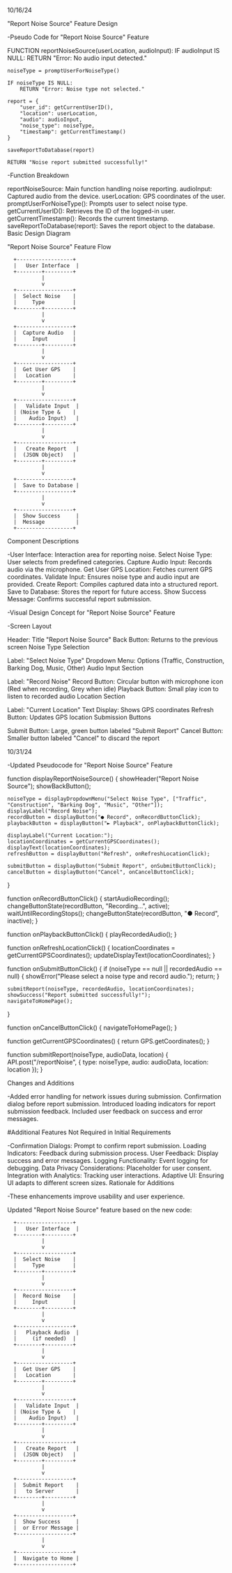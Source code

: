 10/16/24

"Report Noise Source" Feature Design

-Pseudo Code for "Report Noise Source" Feature

FUNCTION reportNoiseSource(userLocation, audioInput):
    IF audioInput IS NULL:
        RETURN "Error: No audio input detected."
    
    noiseType = promptUserForNoiseType()
    
    IF noiseType IS NULL:
        RETURN "Error: Noise type not selected."
    
    report = {
        "user_id": getCurrentUserID(),
        "location": userLocation,
        "audio": audioInput,
        "noise_type": noiseType,
        "timestamp": getCurrentTimestamp()
    }
    
    saveReportToDatabase(report)
    
    RETURN "Noise report submitted successfully!"

-Function Breakdown

reportNoiseSource: Main function handling noise reporting.
audioInput: Captured audio from the device.
userLocation: GPS coordinates of the user.
promptUserForNoiseType(): Prompts user to select noise type.
getCurrentUserID(): Retrieves the ID of the logged-in user.
getCurrentTimestamp(): Records the current timestamp.
saveReportToDatabase(report): Saves the report object to the database.
Basic Design Diagram


"Report Noise Source" Feature Flow

      +------------------+
      |   User Interface  |
      +--------+---------+
               |
               v
      +------------------+
      |  Select Noise    |
      |     Type         |
      +--------+---------+
               |
               v
      +------------------+
      |  Capture Audio   |
      |     Input        |
      +--------+---------+
               |
               v
      +------------------+
      |  Get User GPS    |
      |   Location       |
      +--------+---------+
               |
               v
      +------------------+
      |   Validate Input  |
      | (Noise Type &    |
      |    Audio Input)   |
      +--------+---------+
               |
               v
      +------------------+
      |   Create Report   |
      |  (JSON Object)   |
      +--------+---------+
               |
               v
      +------------------+
      |  Save to Database |
      +------------------+
               |
               v
      +------------------+
      |  Show Success     |
      |  Message          |
      +------------------+

Component Descriptions

-User Interface: Interaction area for reporting noise.
Select Noise Type: User selects from predefined categories.
Capture Audio Input: Records audio via the microphone.
Get User GPS Location: Fetches current GPS coordinates.
Validate Input: Ensures noise type and audio input are provided.
Create Report: Compiles captured data into a structured report.
Save to Database: Stores the report for future access.
Show Success Message: Confirms successful report submission.

-Visual Design Concept for "Report Noise Source" Feature

-Screen Layout

Header: Title "Report Noise Source"
Back Button: Returns to the previous screen
Noise Type Selection

Label: "Select Noise Type"
Dropdown Menu: Options (Traffic, Construction, Barking Dog, Music, Other)
Audio Input Section

Label: "Record Noise"
Record Button: Circular button with microphone icon (Red when recording, Grey when idle)
Playback Button: Small play icon to listen to recorded audio
Location Section

Label: "Current Location"
Text Display: Shows GPS coordinates
Refresh Button: Updates GPS location
Submission Buttons

Submit Button: Large, green button labeled "Submit Report"
Cancel Button: Smaller button labeled "Cancel" to discard the report


10/31/24

-Updated Pseudocode for "Report Noise Source" Feature

function displayReportNoiseSource() {
    showHeader("Report Noise Source");
    showBackButton();
    
    noiseType = displayDropdownMenu("Select Noise Type", ["Traffic", "Construction", "Barking Dog", "Music", "Other"]);
    displayLabel("Record Noise");
    recordButton = displayButton("● Record", onRecordButtonClick);
    playbackButton = displayButton("► Playback", onPlaybackButtonClick);
    
    displayLabel("Current Location:");
    locationCoordinates = getCurrentGPSCoordinates();
    displayText(locationCoordinates);
    refreshButton = displayButton("Refresh", onRefreshLocationClick);
    
    submitButton = displayButton("Submit Report", onSubmitButtonClick);
    cancelButton = displayButton("Cancel", onCancelButtonClick);
}

function onRecordButtonClick() {
    startAudioRecording();
    changeButtonState(recordButton, "Recording...", active);
    waitUntilRecordingStops();
    changeButtonState(recordButton, "● Record", inactive);
}

function onPlaybackButtonClick() {
    playRecordedAudio();
}

function onRefreshLocationClick() {
    locationCoordinates = getCurrentGPSCoordinates();
    updateDisplayText(locationCoordinates);
}

function onSubmitButtonClick() {
    if (noiseType == null || recordedAudio == null) {
        showError("Please select a noise type and record audio.");
        return;
    }

    submitReport(noiseType, recordedAudio, locationCoordinates);
    showSuccess("Report submitted successfully!");
    navigateToHomePage();
}

function onCancelButtonClick() {
    navigateToHomePage();
}

function getCurrentGPSCoordinates() {
    return GPS.getCoordinates();
}

function submitReport(noiseType, audioData, location) {
    API.post("/reportNoise", {
        type: noiseType,
        audio: audioData,
        location: location
    });
}

Changes and Additions

-Added error handling for network issues during submission.
Confirmation dialog before report submission.
Introduced loading indicators for report submission feedback.
Included user feedback on success and error messages.

#Additional Features Not Required in Initial Requirements

-Confirmation Dialogs: Prompt to confirm report submission.
Loading Indicators: Feedback during submission process.
User Feedback: Display success and error messages.
Logging Functionality: Event logging for debugging.
Data Privacy Considerations: Placeholder for user consent.
Integration with Analytics: Tracking user interactions.
Adaptive UI: Ensuring UI adapts to different screen sizes.
Rationale for Additions

-These enhancements improve usability and user experience.

Updated "Report Noise Source" feature based on the new code:

      +------------------+
      |   User Interface  |
      +--------+---------+
               |
               v
      +------------------+
      |  Select Noise    |
      |     Type         |
      +--------+---------+
               |
               v
      +------------------+
      |  Record Noise    |
      |     Input        |
      +--------+---------+
               |
               v
      +------------------+
      |   Playback Audio  |
      |     (if needed)  |
      +--------+---------+
               |
               v
      +------------------+
      |  Get User GPS    |
      |   Location       |
      +--------+---------+
               |
               v
      +------------------+
      |   Validate Input  |
      | (Noise Type &    |
      |    Audio Input)   |
      +--------+---------+
               |
               v
      +------------------+
      |   Create Report   |
      |  (JSON Object)   |
      +--------+---------+
               |
               v
      +------------------+
      |  Submit Report    |
      |   to Server       |
      +--------+---------+
               |
               v
      +------------------+
      |  Show Success     |
      |  or Error Message |
      +------------------+
               |
               v
      +------------------+
      |  Navigate to Home |
      +------------------+
